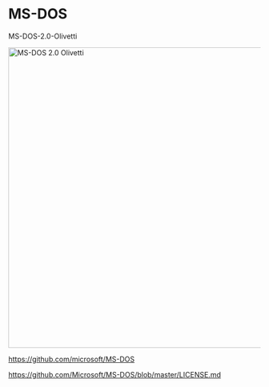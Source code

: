 # MS-DOS

MS-DOS-2.0-Olivetti

<img src="https://github.com/kurlyak/MS-DOS-2.0/blob/main/pics/MS-DOS-2.0-Olivetti.png" alt="MS-DOS 2.0 Olivetti" width=600 />

https://github.com/microsoft/MS-DOS

https://github.com/Microsoft/MS-DOS/blob/master/LICENSE.md
